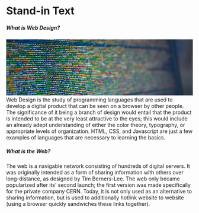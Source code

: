# Stand-in Text
##### What is Web Design?
![alt text](JavaScriptLines.png "JavaScript Lines | Markus Spiske")
Web Design is the study of programming languages that are used to develop a digital product that can be seen on a browser by other people. The significance of it being a branch of design would entail that the product is intended to be at the very least attractive to the eyes; this would include an already adept understanding of either the color theory, typography, or appropriate levels of organization. HTML, CSS, and Javascript are just a few examples of languages that are necessary to learning the basics.  

##### What is the Web?
The web is a navigable network consisting of hundreds of digital servers. It was originally intended as a form of sharing information with others over long-distance, as designed by Tim Berners-Lee. The web only became popularized after its' second launch; the first version was made specifically for the private company CERN. Today, it is not only used as an alternative to sharing information, but is used to additionally hotlink website to website (using a browser quickly sandwiches these links together). 
